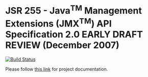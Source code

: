 JSR 255 - Java<sup>TM</sup> Management Extensions (JMX<sup>TM</sup>) API Specification 2.0 EARLY DRAFT REVIEW (December 2007)
=============================================================================================================================
[![Build Status](https://api.travis-ci.org/unix-junkie/jsr255.png?branch=master)](https://travis-ci.org/unix-junkie/jsr255)

Please follow [this link](http://unix-junkie.github.io/jsr255/) for project documentation.
